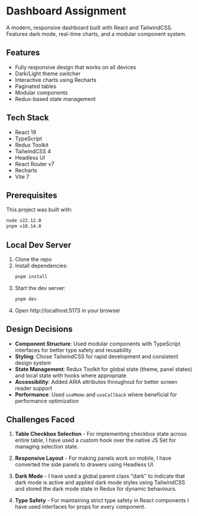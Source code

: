 # Dashboard Assignment

A modern, responsive dashboard built with React and TailwindCSS. Features dark mode, real-time charts, and a modular component system.

## Features

- Fully responsive design that works on all devices
- Dark/Light theme switcher
- Interactive charts using Recharts
- Paginated tables
- Modular components
- Redux-based state management

## Tech Stack

- React 19
- TypeScript
- Redux Toolkit
- TailwindCSS 4
- Headless UI
- React Router v7
- Recharts
- Vite 7

## Prerequisites

This project was built with:

```bash
node v22.12.0
pnpm v10.14.0
```

## Local Dev Server

1. Clone the repo
2. Install dependencies:
   ```bash
   pnpm install
   ```
3. Start the dev server:
   ```bash
   pnpm dev
   ```
4. Open http://localhost:5173 in your browser

## Design Decisions

- **Component Structure**: Used modular components with TypeScript interfaces for better type safety and reusability
- **Styling**: Chose TailwindCSS for rapid development and consistent design system
- **State Management**: Redux Toolkit for global state (theme, panel states) and local state with hooks where appropriate
- **Accessibility**: Added ARIA attributes throughout for better screen reader support
- **Performance**: Used `useMemo` and `useCallback` where beneficial for performance optimization

## Challenges Faced

1. **Table Checkbox Selection** - For implementing checkbox state across entire table, I have used a custom hook over the native JS Set for managing selection state.

2. **Responsive Layout** - For making panels work on mobile, I have converted the side panels to drawers using Headless UI.

3. **Dark Mode** - I have used a global parent class "dark" to indicate that dark mode is active and applied dark mode styles using TailwindCSS and stored the dark mode state in Redux for dynamic behaviours.

4. **Type Safety** - For maintaining strict type safety in React components I have used interfaces for props for every component.

